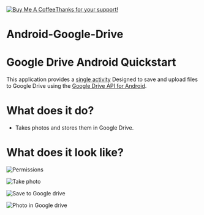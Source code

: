 
<a href="https://www.buymeacoffee.com/jorgesys" target="_blank"><img src="https://www.buymeacoffee.com/assets/img/custom_images/orange_img.png" alt="Buy Me A Coffee" style="height: auto !important;width: auto !important;" >Thanks for your support!</a>
# Android-Google-Drive


# Google Drive Android Quickstart

This application provides a
[single activity](src/com/jorgesys/googledrive/MainActivity.java)
Designed to save and upload files to Google Drive using the [Google Drive API for Android](https://developers.google.com/drive/android).

# What does it do?

* Takes photos and stores them in Google Drive.

# What does it look like?

![Permissions](https://i.stack.imgur.com/EZsY1.png)


![Take photo](https://i.stack.imgur.com/pwixO.png)


![Save to Google drive](https://i.stack.imgur.com/nQkZD.png)


![Photo in Google drive](https://i.stack.imgur.com/HAeIT.png)
